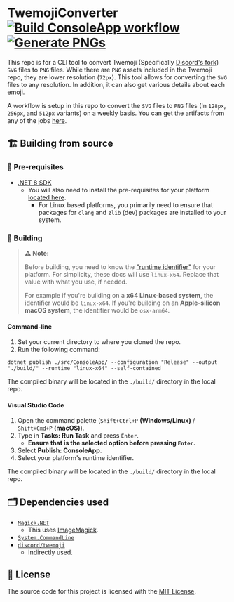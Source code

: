 # TwemojiConverter [![Build ConsoleApp workflow](https://github.com/Smalls1652/TwemojiConverter/actions/workflows/build-consoleapp.yml/badge.svg?branch=main&event=push)](https://github.com/Smalls1652/TwemojiConverter/actions/workflows/build-consoleapp.yml) [![Generate PNGs](https://github.com/Smalls1652/TwemojiConverter/actions/workflows/generate-pngs.yml/badge.svg?branch=main&event=schedule)](https://github.com/Smalls1652/TwemojiConverter/actions/workflows/generate-pngs.yml)

This repo is for a CLI tool to convert Twemoji (Specifically [Discord's fork](https://github.com/discord/twemoji)) `SVG` files to `PNG` files. While there are `PNG` assets included in the Twemoji repo, they are lower resolution (`72px`). This tool allows for converting the `SVG` files to any resolution. In addition, it can also get various details about each emoji.

A workflow is setup in this repo to convert the `SVG` files to `PNG` files (In `128px`, `256px`, and `512px` variants) on a weekly basis. You can get the artifacts from any of the jobs [here](https://github.com/Smalls1652/TwemojiConverter/actions/workflows/generate-pngs.yml).

## 🏗️ Building from source

### 🧰 Pre-requisites

- [.NET 8 SDK](https://dotnet.microsoft.com/en-us/download/dotnet/8.0)
    - You will also need to install the pre-requisites for your platform [located here](https://learn.microsoft.com/en-us/dotnet/core/deploying/native-aot/?tabs=net7%2Cwindows#prerequisites).
        - For Linux based platforms, you primarily need to ensure that packages for `clang` and `zlib` (dev) packages are installed to your system.

### 🧱 Building

> **⚠️ Note:**
> 
> Before building, you need to know the ["runtime identifier"](https://learn.microsoft.com/en-us/dotnet/core/rid-catalog#known-rids) for your platform. For simplicity, these docs will use `linux-x64`. Replace that value with what you use, if needed.
> 
> For example if you're building on a **x64 Linux-based system**, the identifier would be `linux-x64`. If you're building on an **Apple-silicon macOS system**, the identifier would be `osx-arm64`.

#### Command-line

1. Set your current directory to where you cloned the repo.
2. Run the following command:

```plain
dotnet publish ./src/ConsoleApp/ --configuration "Release" --output "./build/" --runtime "linux-x64" --self-contained
```

The compiled binary will be located in the `./build/` directory in the local repo.

#### Visual Studio Code

1. Open the command palette (`Shift+Ctrl+P` **(Windows/Linux)** / `Shift+Cmd+P` **(macOS)**).
2. Type in **Tasks: Run Task** and press `Enter`.
   * **Ensure that is the selected option before pressing `Enter`.**
3. Select **Publish: ConsoleApp**.
4. Select your platform's runtime identifier.

The compiled binary will be located in the `./build/` directory in the local repo.

## 🗂️ Dependencies used

- [`Magick.NET`](https://github.com/dlemstra/Magick.NET)
    - This uses [ImageMagick](https://imagemagick.org).
- [`System.CommandLine`](https://github.com/dotnet/command-line-api)
- [`discord/twemoji`](https://github.com/discord/twemoji)
    - Indirectly used.

## 🤝 License

The source code for this project is licensed with the [MIT License](LICENSE).
